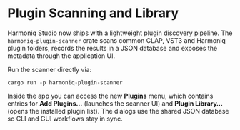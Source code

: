 # Plugin Scanning and Library

Harmoniq Studio now ships with a lightweight plugin discovery pipeline.
The `harmoniq-plugin-scanner` crate scans common CLAP, VST3 and Harmoniq
plugin folders, records the results in a JSON database and exposes the
metadata through the application UI.

Run the scanner directly via:

```
cargo run -p harmoniq-plugin-scanner
```

Inside the app you can access the new **Plugins** menu, which contains
entries for **Add Plugins…** (launches the scanner UI) and
**Plugin Library…** (opens the installed plugin list). The dialogs use
the shared JSON database so CLI and GUI workflows stay in sync.
